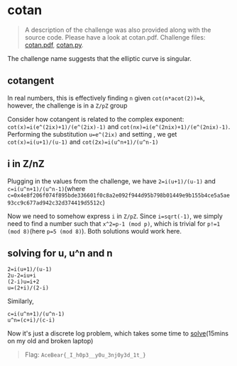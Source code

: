 # cotan
>A description of the challenge was also provided along with the source code. Please have a look at cotan.pdf.
>Challenge files: [cotan.pdf](cotan.pdf), [cotan.py](cotan.pdf).

The challenge name suggests that the elliptic curve is singular.

## cotangent

In real numbers, this is effectively finding `n` given `cot(n*acot(2))=k`, however, the challenge is in a `Z/pZ` group

Consider how cotangent is related to the complex exponent: `cot(x)=i(e^(2ix)+1)/(e^(2ix)-1)` and `cot(nx)=i(e^(2nix)+1)/(e^(2nix)-1)`. Performing the substitution `u=e^(2ix)` and setting , we get `cot(x)=i(u+1)/(u-1)` and `cot(2x)=i(u^n+1)/(u^n-1)`

## i in Z/nZ

Plugging in the values from the challenge, we have `2=i(u+1)/(u-1)` and `c=i(u^n+1)/(u^n-1)`(where `c=0x4e8f206f074f895bde336601f0c8a2e092f944d95b798b01449e9b155b4ce5a5ae93cc9c677ad942c32d374419d5512c`)

Now we need to somehow express `i` in `Z/pZ`. Since `i=sqrt(-1)`, we simply need to find a number such that `x^2=p-1 (mod p)`, which is trivial for `p!=1 (mod 8)`(here `p=5 (mod 8)`). Both solutions would work here.

## solving for u, u^n and n

```
2=i(u+1)/(u-1)
2u-2=iu+i
(2-i)u=i+2
u=(2+i)/(2-i)
```
Similarly, 

```
c=i(u^n+1)/(u^n-1)
u^n=(c+i)/(c-i)
```

Now it's just a discrete log problem, which takes some time to [solve](solve.sage)(15mins on my old and broken laptop)

> Flag: `AceBear{_I_h0p3__y0u_3nj0y3d_1t_}`
